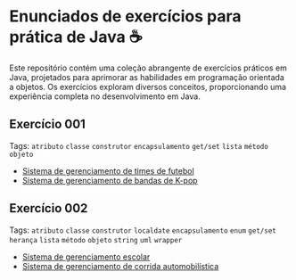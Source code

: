 # Enunciados de exercícios para prática de Java ☕

Este repositório contém uma coleção abrangente de exercícios práticos em Java, projetados para aprimorar as habilidades em programação orientada a objetos. Os exercícios exploram diversos conceitos, proporcionando uma experiência completa no desenvolvimento em Java.

## Exercício 001

Tags: `atributo` `classe` `construtor` `encapsulamento` `get/set` `lista` `método` `objeto`

- [Sistema de gerenciamento de times de futebol](./exercicio-001/versao-001/README.md)
- [Sistema de gerenciamento de bandas de K-pop](./exercicio-001/versao-002/README.md)

## Exercício 002

Tags: `atributo` `classe` `construtor` `localdate` `encapsulamento` `enum` `get/set` `herança` `lista` `método` `objeto` `string` `uml` `wrapper`

- [Sistema de gerenciamento escolar](./exercicio-002/versao-001/README.md)
- [Sistema de gerenciamento de corrida automobilística](./exercicio-002/versao-002/README.md)
